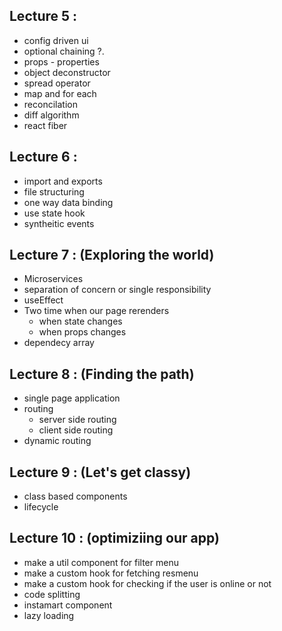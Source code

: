 ## Lecture 5 :

- config driven ui
- optional chaining ?.
- props - properties
- object deconstructor
- spread operator
- map and for each
- reconcilation
- diff algorithm
- react fiber

## Lecture 6 :

- import and exports
- file structuring
- one way data binding
- use state hook
- syntheitic events

## Lecture 7 : (Exploring the world)

- Microservices
- separation of concern or single responsibility
- useEffect
- Two time when our page rerenders
  - when state changes
  - when props changes
- dependecy array

## Lecture 8 : (Finding the path)

- single page application
- routing
  - server side routing
  - client side routing
- dynamic routing

## Lecture 9 : (Let's get classy)

- class based components
- lifecycle

## Lecture 10 : (optimiziing our app)

- make a util component for filter menu
- make a custom hook for fetching resmenu
- make a custom hook for checking if the user is online or not
- code splitting
- instamart component
- lazy loading
